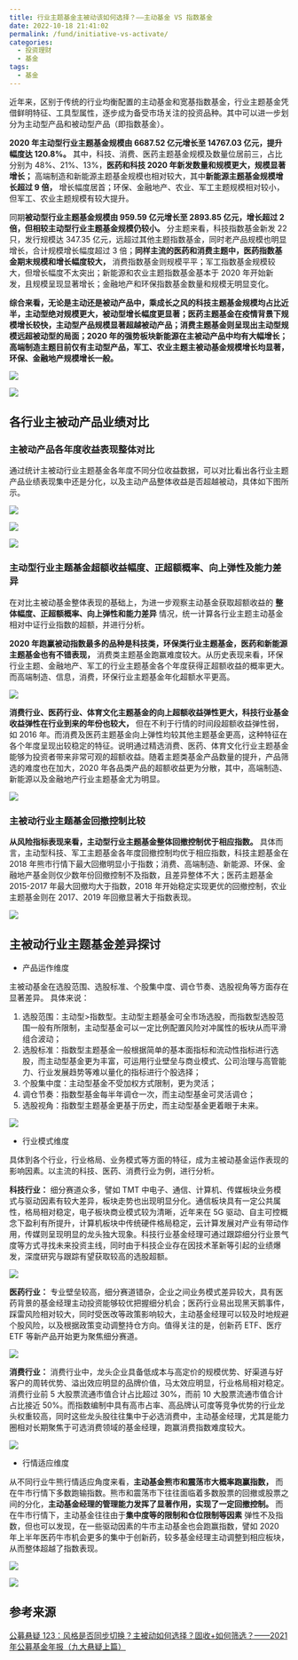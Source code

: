 ```yaml
---
title: 行业主题基金主被动该如何选择？——主动基金 VS 指数基金
date: 2022-10-18 21:41:02
permalink: /fund/initiative-vs-activate/
categories:
  - 投资理财
  - 基金
tags:
  - 基金
---
```


近年来，区别于传统的行业均衡配置的主动基金和宽基指数基金，行业主题基金凭借鲜明特征、工具型属性，逐步成为备受市场关注的投资品种。其中可以进一步划分为主动型产品和被动型产品（即指数基金）。

**2020 年主动型行业主题基金规模由 6687.52 亿元增长至 14767.03 亿元，提升幅度达 120.8%。** 其中，科技、消费、医药主题基金规模及数量位居前三，占比分别为 48%、21%、13%，**医药和科技 2020 年新发数量和规模更大，规模显著增长；** 高端制造和新能源主题基金规模也相对较大，其中**新能源主题基金规模增长超过 9 倍，** 增长幅度居首；环保、金融地产、农业、军工主题规模相对较小，但军工、农业主题规模有较大提升。

同期**被动型行业主题基金规模由 959.59 亿元增长至 2893.85 亿元，增长超过 2 倍，但相较主动型行业主题基金规模仍较小。** 分主题来看，科技指数基金新发 22 只，发行规模达 347.35 亿元，远超过其他主题指数基金，同时老产品规模也明显增长，合计规模增长幅度超过 3 倍；**同样主流的医药和消费主题中，医药指数基金期末规模和增长幅度较大，** 消费指数基金则规模平平；军工指数基金规模较大，但增长幅度不太突出；新能源和农业主题指数基金基本于 2020 年开始新发，且规模呈现显著增长；金融地产和环保指数基金数量和规模无明显变化。

**综合来看，无论是主动还是被动产品中，乘成长之风的科技主题基金规模均占比近半，主动型绝对规模更大，被动型增长幅度更显著；医药主题基金在疫情背景下规模增长较快，主动型产品规模显著超越被动产品；消费主题基金则呈现出主动型规模远超被动型的局面；2020 年的强势板块新能源在主被动产品中均有大幅增长；高端制造主题目前仅有主动型产品，军工、农业主题主被动基金规模增长均显著，环保、金融地产规模增长一般。**

<!-- more -->

![](https://cdn.jsdelivr.net/gh/masantu/statics/images/20221018214425.png)

![](https://cdn.jsdelivr.net/gh/masantu/statics/images/20221018214458.png)

## 各行业主被动产品业绩对比

### 主被动产品各年度收益表现整体对比

通过统计主被动行业主题基金各年度不同分位收益数据，可以对比看出各行业主题产品业绩表现集中还是分化，以及主动产品整体收益是否超越被动，具体如下图所示。

![](https://cdn.jsdelivr.net/gh/masantu/statics/images/20221018214516.png)

![](https://cdn.jsdelivr.net/gh/masantu/statics/images/20221018214533.png)

![](https://cdn.jsdelivr.net/gh/masantu/statics/images/20221018214546.png)
  
### 主动型行业主题基金超额收益幅度、正超额概率、向上弹性及能力差异

在对比主被动基金整体表现的基础上，为进一步观察主动基金获取超额收益的 **整体幅度、正超额概率、向上弹性和能力差异** 情况，统一计算各行业主题主动基金相对中证行业指数的超额，并进行分析。

**2020 年跑赢被动指数最多的品种是科技类，环保类行业主题基金，医药和新能源主题基金也有不错表现，** 消费类主题基金跑赢难度较大。从历史表现来看，环保行业主题、金融地产、军工的行业主题基金各个年度获得正超额收益的概率更大。而高端制造、信息，消费，环保行业主题基金年化超额水平更高。

![](https://cdn.jsdelivr.net/gh/masantu/statics/images/20221018214848.png)
  
**消费行业、医药行业、体育文化主题基金的向上超额收益弹性更大，科技行业基金收益弹性在行业到来的年份也较大，** 但在不利于行情的时间段超额收益弹性弱，如 2016 年。而消费及医药主题基金向上弹性均较其他主题基金更高，这种特征在各个年度呈现出较稳定的特征。说明通过精选消费、医药、体育文化行业主题基金能够为投资者带来非常可观的超额收益。随着主题类基金产品数量的提升，产品筛选的难度也在加大，2020 年各品类产品的超额收益更为分散，其中，高端制造、新能源以及金融地产行业主题基金尤为明显。

![](https://cdn.jsdelivr.net/gh/masantu/statics/images/20221018214927.png)
  
### 主被动行业主题基金回撤控制比较

**从风险指标表现来看，主动型行业主题基金整体回撤控制优于相应指数。** 具体而言，主动型科技、军工主题基金各年度回撤控制均优于相应指数，科技主题基金在 2018 年熊市行情下最大回撤明显小于指数；消费、高端制造、新能源、环保、金融地产基金则仅少数年份回撤控制不及指数，且差异整体不大；医药主题基金 2015-2017 年最大回撤均大于指数，2018 年开始稳定实现更优的回撤控制，农业主题基金则在 2017、2019 年回撤显著大于指数表现。

![](https://cdn.jsdelivr.net/gh/masantu/statics/images/20221018214939.png)
  
## 主被动行业主题基金差异探讨

- 产品运作维度

主被动基金在选股范围、选股标准、个股集中度、调仓节奏、选股视角等方面存在显著差异。
具体来说：

1. 选股范围：主动型>指数型。主动型主题基金可全市场选股，而指数型选股范围一般有所限制，主动型基金可以一定比例配置风险对冲属性的板块从而平滑组合波动；
2. 选股标准：指数型主题基金一般根据简单的基本面指标和流动性指标进行选股，而主动型基金更为丰富，可运用行业壁垒与商业模式、公司治理与高管能力、行业发展趋势等难以量化的指标进行个股选择；
3. 个股集中度：主动型基金不受加权方式限制，更为灵活；
4. 调仓节奏：指数型基金每半年调仓一次，而主动型基金可灵活调仓；
5. 选股视角：指数型主题基金更基于历史，而主动型基金更着眼于未来。

![](https://cdn.jsdelivr.net/gh/masantu/statics/images/20221018214952.png)

- 行业模式维度

具体到各个行业，行业格局、业务模式等方面的特征，成为主被动基金运作表现的影响因素。以主流的科技、医药、消费行业为例，进行分析。

**科技行业：** 细分赛道众多，譬如 TMT 中电子、通信、计算机、传媒板块业务模式与驱动因素有较大差异，板块走势也出现明显分化。通信板块具有一定公共属性，格局相对稳定，电子板块商业模式较为清晰，近年来在 5G 驱动、自主可控概念下盈利有所提升，计算机板块中传统硬件格局稳定，云计算发展对产业有带动作用，传媒则呈现明显的龙头独大现象。科技行业基金经理可通过跟踪细分行业景气度等方式寻找未来投资主线，同时由于科技企业存在因技术革新等引起的业绩爆发，深度研究与跟踪有望获取较高的选股超额。

![](https://cdn.jsdelivr.net/gh/masantu/statics/images/20221018215043.png)
  
**医药行业：** 专业壁垒较高，细分赛道错杂，企业之间业务模式差异较大，具有医药背景的基金经理主动投资能够较优把握细分机会；医药行业易出现黑天鹅事件，踩雷风险相对较大，同时受医改等政策影响较大，主动基金经理可以较及时地规避个股风险，以及根据政策变动调整持仓方向。值得关注的是，创新药 ETF、医疗 ETF 等新产品开始更为聚焦细分赛道。

![](https://cdn.jsdelivr.net/gh/masantu/statics/images/20221018215103.png)

**消费行业：** 消费行业中，龙头企业具备低成本与高定价的规模优势、好渠道与好客户的周转优势、溢出效应明显的品牌价值，马太效应明显，行业格局相对稳定。消费行业前 5 大股票流通市值合计占比超过 30%，而前 10 大股票流通市值合计占比接近 50%。而指数编制中具有高市占率、高品牌认可度等竞争优势的行业龙头权重较高，同时这些龙头股往往集中于必选消费中，主动基金经理，尤其是能力圈相对长期聚焦于可选消费领域的基金经理，跑赢消费指数难度较大。

![](https://cdn.jsdelivr.net/gh/masantu/statics/images/20221018215125.png)
  
- 行情适应维度

从不同行业牛熊行情适应角度来看，**主动基金熊市和震荡市大概率跑赢指数，** 而在牛市行情下多数跑输指数。熊市和震荡市下往往面临着多数股票的回撤或股票之间的分化，**主动基金经理的管理能力发挥了显著作用，实现了一定回撤控制。** 而在牛市行情下，主动基金往往由于**集中度等的限制和仓位限制等因素** 弹性不及指数，但也可以发现，在一些驱动因素的牛市主动基金也会跑赢指数，譬如 2020 年上半年医药牛市机会更多的集中于创新药，较多基金经理主动调整到相应板块，从而整体超越了指数表现。

![](https://cdn.jsdelivr.net/gh/masantu/statics/images/20221018215157.png)

![](https://cdn.jsdelivr.net/gh/masantu/statics/images/20221018215208.png)

## 参考来源

[公募悬疑 123：风格是否同步切换？主被动如何选择？固收+如何筛选？——2021 年公募基金年报（九大悬疑上篇）](https://mp.weixin.qq.com/s/p5NaDJjgSnGh5jrsrBW_AA)
